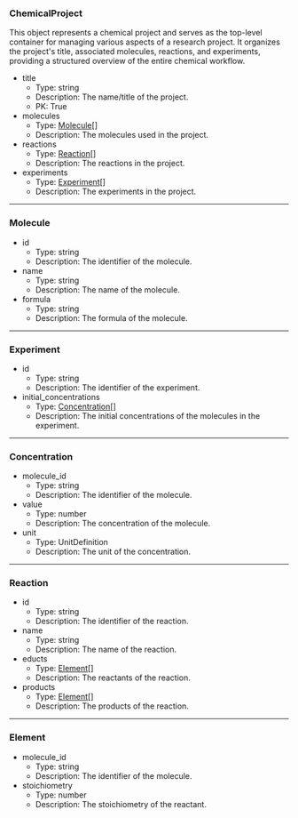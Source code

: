 ### ChemicalProject

This object represents a chemical project and serves as the top-level container for managing various aspects of a research project. It organizes the project's title, associated molecules, reactions, and experiments, providing a structured overview of the entire chemical workflow.

- title
    - Type: string
    - Description: The name/title of the project.
    - PK: True
- molecules
    - Type: [Molecule](#molecule)[]
    - Description: The molecules used in the project.
- reactions
    - Type: [Reaction](#reaction)[]
    - Description: The reactions in the project.
- experiments
    - Type: [Experiment](#experiment)[]
    - Description: The experiments in the project.

---

### Molecule

- id
    - Type: string
    - Description: The identifier of the molecule.
- name
    - Type: string
    - Description: The name of the molecule.
- formula
    - Type: string
    - Description: The formula of the molecule.

---

### Experiment

- id
    - Type: string
    - Description: The identifier of the experiment.
- initial_concentrations
    - Type: [Concentration](#concentration)[]
    - Description: The initial concentrations of the molecules in the experiment.

---

### Concentration

- molecule_id
    - Type: string
    - Description: The identifier of the molecule.
- value
    - Type: number
    - Description: The concentration of the molecule.
- unit
    - Type: UnitDefinition
    - Description: The unit of the concentration.

---

### Reaction

- id
    - Type: string
    - Description: The identifier of the reaction.
- name
    - Type: string
    - Description: The name of the reaction.
- educts
    - Type: [Element](#element)[]
    - Description: The reactants of the reaction.
- products
    - Type: [Element](#element)[]
    - Description: The products of the reaction.

---

### Element

- molecule_id
    - Type: string
    - Description: The identifier of the molecule.
- stoichiometry
    - Type: number
    - Description: The stoichiometry of the reactant.
